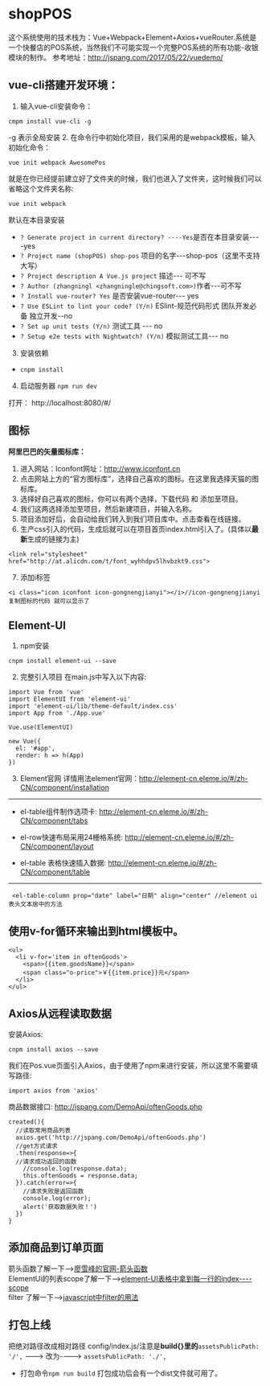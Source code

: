 # shopPOS
这个系统使用的技术栈为：Vue+Webpack+Element+Axios+vueRouter.系统是一个快餐店的POS系统，当然我们不可能实现一个完整POS系统的所有功能-收银模块的制作。
参考地址：http://jspang.com/2017/05/22/vuedemo/

## vue-cli搭建开发环境：
1. 输入vue-cli安装命令：
```
cmpm install vue-cli -g
```
-g 表示全局安装
2. 在命令行中初始化项目，我们采用的是webpack模板，输入初始化命令：
```
vue init webpack AwesomePos
```
就是在你已经提前建立好了文件夹的时候，我们也进入了文件夹，这时候我们可以省略这个文件夹名称:
```
vue init webpack
```
默认在本目录安装
- `? Generate project in current directory? ----Yes`是否在本目录安装----yes
- `? Project name (shopPOS) shop-pos`  项目的名字---shop-pos（这里不支持大写）
- `? Project description A Vue.js project` 描述--- 可不写
- `? Author (zhangningl <zhangningle@chingsoft.com>)`作者---可不写
- `? Install vue-router? Yes`   是否安装vue-router--- yes
- `? Use ESLint to lint your code? (Y/n)` ESlint-规范代码形式 团队开发必备 独立开发--no
- `? Set up unit tests (Y/n)` 测试工具 --- no
- `? Setup e2e tests with Nightwatch? (Y/n)` 模拟测试工具--- no
3. 安装依赖
- `cnpm install`
4. 启动服务器
`npm run dev`

打开： http://localhost:8080/#/
## 图标
**阿里巴巴的矢量图标库：**
1. 进入网站：Iconfont网址：http://www.iconfont.cn
2. 点击网站上方的“官方图标库”，选择自己喜欢的图标。在这里我选择天猫的图标库。
3. 选择好自己喜欢的图标，你可以有两个选择，下载代码 和 添加至项目。
4. 我们这两选择添加至项目，然后新建项目，并输入名称。
5. 项目添加好后，会自动给我们转入到我们项目库中。点击查看在线链接。
6. 生产css引入的代码，生成后就可以在项目首页index.html引入了。(具体以**最新**生成的链接为主)
 ```
 <link rel="stylesheet" href="http://at.alicdn.com/t/font_wyhhdpv5lhvbzkt9.css">
```
7. 添加i标签
```
<i class="icon iconfont icon-gongnengjianyi"></i>//icon-gongnengjianyi复制图标的代码 就可以显示了
```
## Element-UI
1. npm安装
```
cnpm install element-ui --save
```
2. 完整引入项目
在main.js中写入以下内容:
```
import Vue from 'vue'
import ElementUI from 'element-ui'
import 'element-ui/lib/theme-default/index.css'
import App from './App.vue'

Vue.use(ElementUI)

new Vue({
  el: '#app',
  render: h => h(App)
})
```
3. Element官网
详情用法element官网：http://element-cn.eleme.io/#/zh-CN/component/installation
---
- el-table组件制作选项卡: http://element-cn.eleme.io/#/zh-CN/component/tabs

- el-row快速布局采用24栅格系统: http://element-cn.eleme.io/#/zh-CN/component/layout

- el-table 表格快速插入数据: http://element-cn.eleme.io/#/zh-CN/component/table
---
```
 <el-table-column prop="date" label="日期" align="center" //element ui 表头文本居中的方法
```
## 使用v-for循环来输出到html模板中。
```
<ul>
  <li v-for='item in oftenGoods'>
    <span>{{item.goodsName}}</span>
    <span class="o-price">￥{{item.price}}元</span>
  </li>
</ul>
```
## Axios从远程读取数据
安装Axios:
```
cnpm install axios --save
```
我们在Pos.vue页面引入Axios，由于使用了npm来进行安装，所以这里不需要填写路径:
```
import axios from 'axios'
```
商品数据接口: http://jspang.com/DemoApi/oftenGoods.php
```
created(){
  //读取常用商品列表
  axios.get('http://jspang.com/DemoApi/oftenGoods.php')
  //get方式请求
  .then(response=>{
  //请求成功返回的函数
    //console.log(response.data);
    this.oftenGoods = response.data;
  }).catch(error=>{
    //请求失败是返回函数
    console.log(error);
    alert('获取数据失败！')
  })
}
```
## 添加商品到订单页面
箭头函数了解一下-->[廖雪峰的官网-箭头函数](https://www.liaoxuefeng.com/wiki/001434446689867b27157e896e74d51a89c25cc8b43bdb3000/001438565969057627e5435793645b7acaee3b6869d1374000)
<br>
ElementUi的列表scope了解一下-->[element-UI表格中拿到每一行的index----scope](https://blog.csdn.net/bright2017/article/details/77452648)
<br>
filter 了解一下-->[javascript中filter的用法](https://www.cnblogs.com/cjx-work/p/8052865.html)

## 打包上线
把绝对路径改成相对路径
config/index.js/注意是**build{}里的**`assetsPublicPath: '/',` ---> 改为----> `assetsPublicPath: './',`
- 打包命令`	npm run build ` 打包成功后会有一个dist文件就可用了。
